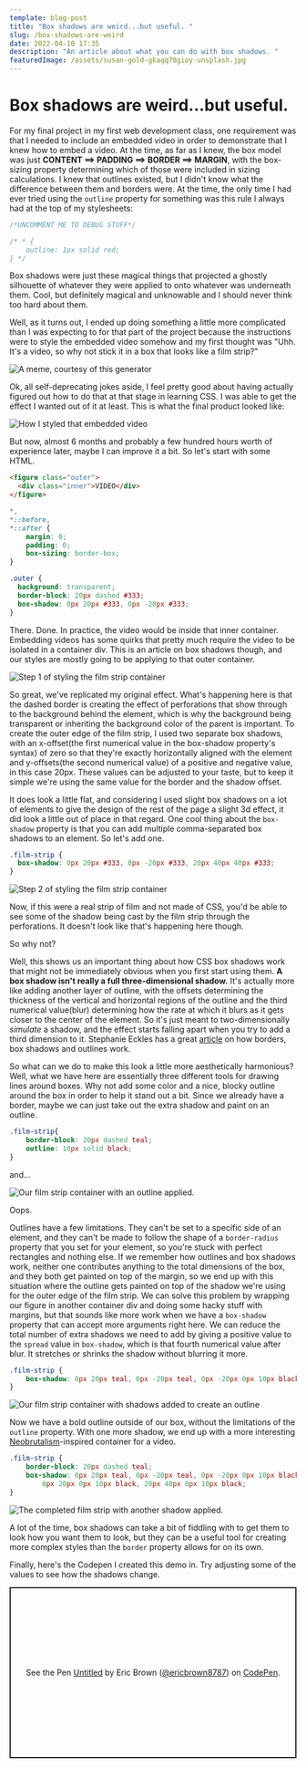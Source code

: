 ```yaml
---
template: blog-post
title: "Box shadows are weird...but useful. "
slug: /box-shadows-are-weird
date: 2022-04-10 17:35
description: "An article about what you can do with box shadows. "
featuredImage: /assets/susan-gold-gkaqq78gioy-unsplash.jpg
---
```

# Box shadows are weird...but useful.

For my final project in my first web development class, one requirement was that I needed to include an embedded video in order to demonstrate that I knew how to embed a video. At the time, as far as I knew, the box model was just **CONTENT ==> PADDING ==> BORDER ==> MARGIN**, with the box-sizing property determining which of those were included in sizing calculations. I knew that outlines existed, but I didn't know what the difference between them and borders were. At the time, the only time I had ever tried using the `outline` property for something was this rule I always had at the top of my stylesheets:

```css
/*UNCOMMENT ME TO DEBUG STUFF*/

/* * {
    outline: 1px solid red;
} */
```

Box shadows were just these magical things that projected a ghostly silhouette of whatever they were applied to onto whatever was underneath them. Cool, but definitely magical and unknowable and I should never think too hard about them.

Well, as it turns out, I ended up doing something a little more complicated than I was expecting to for that part of the project because the instructions were to style the embedded video somehow and my first thought was "Uhh. It's a video, so why not stick it in a box that looks like a film strip?"

![A meme, courtesy of [this generator](https://www.ranzey.com/generators/bart/index.html)](/assets/meme.png)

Ok, all self-deprecating jokes aside, I feel pretty good about having actually figured out how to do that at that stage in learning CSS. I was able to get the effect I wanted out of it at least. This is what the final product looked like:

![How I styled that embedded video](about-me.png)

But now, almost 6 months and probably a few hundred hours worth of experience later, maybe I can improve it a bit. So let's start with some HTML.

```html
<figure class="outer">
  <div class="inner">VIDEO</div>
</figure>
```

```css
*,
*::before,
*::after {
	margin: 0;
	padding: 0;
	box-sizing: border-box;
}

.outer {
  background: transparent;
  border-block: 20px dashed #333;
  box-shadow: 0px 20px #333, 0px -20px #333;
}
```

There. Done. In practice, the video would be inside that inner container. Embedding videos has some quirks that pretty much require the video to be isolated in a container div. This is an article on box shadows though, and our styles are mostly going to be applying to that outer container. 

![Step 1 of styling the film strip container](/assets/step-1.png)

So great, we've replicated my original effect. What's happening here is that the dashed border is creating the effect of perforations that show through to the background behind the element, which is why the background being transparent or inheriting the background color of the parent is important. To create the outer edge of the film strip, I used two separate box shadows, with an x-offset(the first numerical value in the box-shadow property's syntax) of zero so that they're exactly horizontally aligned with the element and y-offsets(the second numerical value) of a positive and negative value, in this case 20px. These values can be adjusted to your taste, but to keep it simple we're using the same value for the border and the shadow offset.  

It does look a little flat, and considering I used slight box shadows on a lot of elements to give the design of the rest of the page a slight 3d effect, it did look a little out of place in that regard. One cool thing about the `box-shadow` property is that you can add multiple comma-separated box shadows to an element. So let's add one. 

```css
.film-strip {
  box-shadow: 0px 20px #333, 0px -20px #333, 20px 40px 40px #333;
}
```

![Step 2 of styling the film strip container](step-2.png)

Now, if this were a real strip of film and not made of CSS, you'd be able to see some of the shadow being cast by the film strip through the perforations. It doesn't look like that's happening here though. 

So why not? 

Well, this shows us an important thing about how CSS box shadows work that might not be immediately obvious when you first start using them. **A box shadow isn't really a full three-dimensional shadow.** It's actually more like adding another layer of outline, with the offsets determining the thickness of the vertical and horizontal regions of the outline and the third numerical value(blur) determining how the rate at which it blurs as it gets closer to the center of the element. So it's just meant to two-dimensionally *simulate* a shadow, and the effect starts falling apart when you try to add a third dimension to it. Stephanie Eckles has a great [article](https://moderncss.dev/the-3-css-methods-for-adding-element-borders/) on how borders, box shadows and outlines work. 

So what can we do to make this look a little more aesthetically harmonious? Well, what we have here are essentially three different tools for drawing lines around boxes. Why not add some color and a nice, blocky outline around the box in order to help it stand out a bit. Since we already have a border, maybe we can just take out the extra shadow and paint on an outline. 

```css
.film-strip{
    border-block: 20px dashed teal;
    outline: 10px solid black;
}
```

and... 

![Our film strip container with an outline applied.](/assets/step-3.png)

Oops. 

Outlines have a few limitations. They can't be set to a specific side of an element, and they can't be made to follow the shape of a `border-radius` property that you set for your element, so you're stuck with perfect rectangles and nothing else. If we remember how outlines and box shadows work, neither one contributes anything to the total dimensions of the box, and they both get painted on top of the margin, so we end up with this situation where the outline gets painted on top of the shadow we're using for the outer edge of the film strip. We can solve this problem by wrapping our figure in another container div and doing some hacky stuff with margins, but that sounds like more work when we have a `box-shadow` property that can accept more arguments right here. We can reduce the total number of extra shadows we need to add by giving a positive value to the `spread` value in `box-shadow`, which is that fourth numerical value after blur. It stretches or shrinks the shadow without blurring it more. 

```css
.film-strip {
	box-shadow: 0px 20px teal, 0px -20px teal, 0px -20px 0px 10px black,0px 20px 0px 10px black;
}
```

![Our film strip container with shadows added to create an outline](/assets/step-4.png)

Now we have a bold outline outside of our box, without the limitations of the `outline` property. With one more shadow, we end up with a more interesting [Neobrutalism](https://hype4.academy/articles/design/neubrutalism-is-taking-over-web)-inspired container for a video. 

```css
.film-strip {
	border-block: 20px dashed teal;
	box-shadow: 0px 20px teal, 0px -20px teal, 0px -20px 0px 10px black,
		0px 20px 0px 10px black, 20px 40px 0px 10px black;
}
```

![The completed film strip with another shadow applied.](/assets/step-5.png)

A lot of the time, box shadows can take a bit of fiddling with to get them to look how you want them to look, but they can be a useful tool for creating more complex styles than the `border` property allows for on its own.

Finally, here's the Codepen I created this demo in. Try adjusting some of the values to see how the shadows change. 

<p class="codepen" data-height="300" data-default-tab="html,result" data-slug-hash="bGaKKvN" data-editable="true" data-user="ericbrown8787" style="height: 300px; box-sizing: border-box; display: flex; align-items: center; justify-content: center; border: 2px solid; margin: 1em 0; padding: 1em;">
  <span>See the Pen <a href="https://codepen.io/ericbrown8787/pen/bGaKKvN">
  Untitled</a> by Eric Brown (<a href="https://codepen.io/ericbrown8787">@ericbrown8787</a>)
  on <a href="https://codepen.io">CodePen</a>.</span>
</p>
<script async src="https://cpwebassets.codepen.io/assets/embed/ei.js"></script>